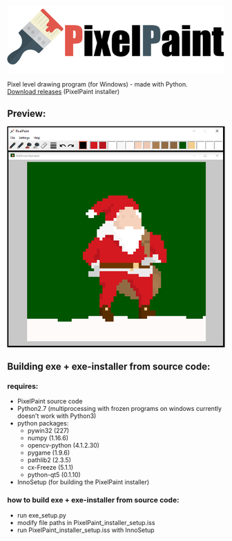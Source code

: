 <img src='img/logo.png' width='600'>

Pixel level drawing program (for Windows) - made with Python.<br/>
[Download releases](https://github.com/JCKrahn/PixelPaint/releases) (PixelPaint installer)


## Preview:
<img src='img/prev_img.PNG' width='600'>


## Building exe + exe-installer from source code:
### requires:
- PixelPaint source code
- Python2.7 (multiprocessing with frozen programs on windows currently doesn't work with Python3)
- python packages:
  - pywin32 (227)
  - numpy (1.16.6)
  - opencv-python (4.1.2.30)
  - pygame (1.9.6)
  - pathlib2 (2.3.5)
  - cx-Freeze (5.1.1)
  - python-qt5 (0.1.10)
- InnoSetup (for building the PixelPaint installer)
  
### how to build exe + exe-installer from source code:
- run exe_setup.py 
- modify file paths in PixelPaint_installer_setup.iss
- run PixelPaint_installer_setup.iss with InnoSetup
